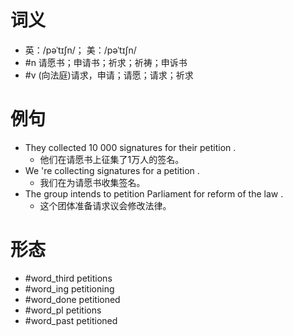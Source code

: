 # 词义
- 英：/pəˈtɪʃn/； 美：/pəˈtɪʃn/
- #n 请愿书；申请书；祈求；祈祷；申诉书
- #v (向法庭)请求，申请；请愿；请求；祈求
# 例句
- They collected 10 000 signatures for their petition .
	- 他们在请愿书上征集了1万人的签名。
- We 're collecting signatures for a petition .
	- 我们在为请愿书收集签名。
- The group intends to petition Parliament for reform of the law .
	- 这个团体准备请求议会修改法律。
# 形态
- #word_third petitions
- #word_ing petitioning
- #word_done petitioned
- #word_pl petitions
- #word_past petitioned
